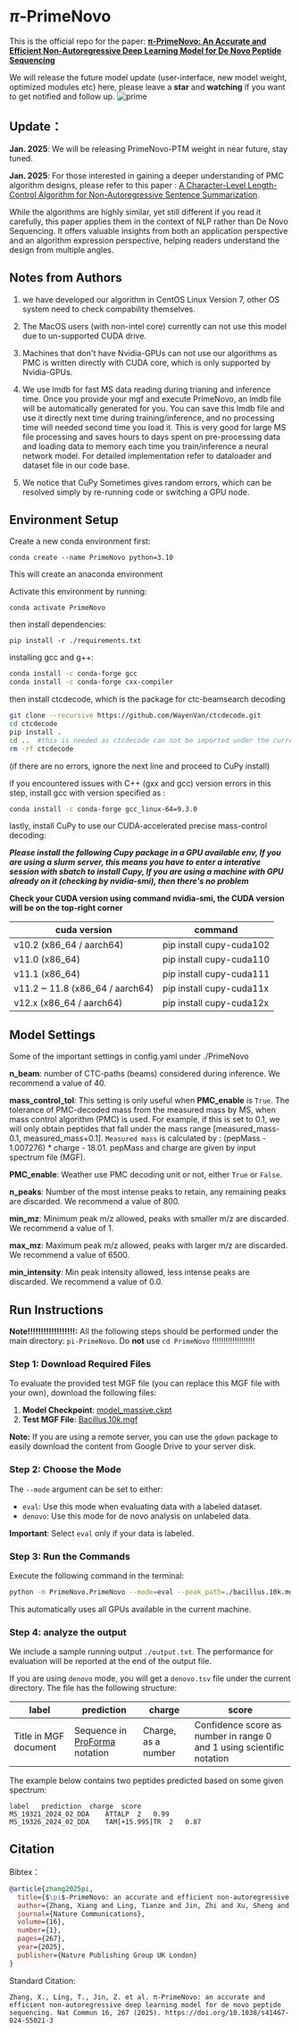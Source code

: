 # $\pi$-PrimeNovo

This is the official repo for the paper: **[π-PrimeNovo: An Accurate and Efficient Non-Autoregressive Deep Learning Model for De Novo Peptide Sequencing](https://www.nature.com/articles/s41467-024-55021-3)**

We will release the future model update (user-interface, new model weight, optimized modules etc) here, please leave a **star** and **watching** if you want to get notified and follow up.
![prime](./assets/PrimeNovo.png)

## Update：

**Jan. 2025**: We will be releasing PrimeNovo-PTM weight in near future, stay tuned. 

**Jan. 2025**: For those interested in gaining a deeper understanding of PMC algorithm designs, please refer to this paper : [A Character-Level Length-Control Algorithm for Non-Autoregressive Sentence Summarization](https://proceedings.neurips.cc/paper_files/paper/2022/hash/bb0f9af6a4881ccb6e14c11b8b4be710-Abstract-Conference.html).

While the algorithms are highly similar, yet still different if you read it carefully, this paper applies them in the context of NLP rather than De Novo Sequencing. It offers valuable insights from both an application perspective and an algorithm expression perspective, helping readers understand the design from multiple angles.

## Notes from Authors 

1. we have developed our algorithm in CentOS Linux Version 7, other OS system need to check compability themselves.

2.  The MacOS users (with non-intel core) currently can not use this model due to un-supported CUDA drive.

3.  Machines that don't have Nvidia-GPUs can not use our algorithms as PMC is written directly with CUDA core, which is only supported by Nvidia-GPUs.

4.  We use lmdb for fast MS data reading during trianing and inference time. Once you provide your mgf and execute PrimeNovo, an lmdb file will be automatically generated for you. You can save this lmdb file and use it directly next time during training/inference, and no processing time will needed second time you load it. This is very good for large MS file processing and saves hours to days spent on pre-processing data and loading data to memory each time you train/inference a neural network model. For detailed implementation refer to dataloader and dataset file in our code base. 

5. We notice that CuPy Sometimes gives random errors, which can be resolved simply by re-running code or switching a GPU node.
   
## Environment Setup



Create a new conda environment first:

```
conda create --name PrimeNovo python=3.10
```

This will create an anaconda environment

Activate this environment by running:

```
conda activate PrimeNovo
```

then install dependencies:

```
pip install -r ./requirements.txt
```

installing gcc and g++:

```bash
conda install -c conda-forge gcc
conda install -c conda-forge cxx-compiler
```

then install ctcdecode, which is the package for ctc-beamsearch decoding

```bash
git clone --recursive https://github.com/WayenVan/ctcdecode.git
cd ctcdecode
pip install .
cd ..  #this is needed as ctcdecode can not be imported under the current directory
rm -rf ctcdecode
```

(if there are no errors, ignore the next line and proceed to CuPy install)

if you encountered issues with C++ (gxx and gcc) version errors in this step, install gcc with version specified as :  

```bash
conda install -c conda-forge gcc_linux-64=9.3.0
```

lastly, install CuPy to use our CUDA-accelerated precise mass-control decoding:

**_Please install the following Cupy package in a GPU available env, If you are using a slurm server, this means you have to enter a interative session with sbatch to install Cupy, If you are using a machine with GPU already on it (checking by nvidia-smi), then there's no problem_**

**Check your CUDA version using command nvidia-smi, the CUDA version will be on the top-right corner**

| cuda version | command |
|-------|-------|
|v10.2 (x86_64 / aarch64)| pip install cupy-cuda102 |
|v11.0 (x86_64)| pip install cupy-cuda110 |
|v11.1 (x86_64)| pip install cupy-cuda111 |
|v11.2 ~ 11.8 (x86_64 / aarch64)| pip install cupy-cuda11x |
|v12.x (x86_64 / aarch64)| pip install cupy-cuda12x |

## Model Settings

Some of the important settings in config.yaml under ./PrimeNovo 

**n_beam**: number of CTC-paths (beams) considered during inference. We recommend a value of 40.

**mass_control_tol**: This setting is only useful when **PMC_enable** is ```True```. The tolerance of PMC-decoded mass from the measured mass by MS, when mass control algorithm (PMC) is used. For example, if this is set to 0.1, we will only obtain peptides that fall under the mass range [measured_mass-0.1, measured_mass+0.1]. ```Measured mass``` is calculated by : (pepMass - 1.007276) * charge - 18.01. pepMass and charge are given by input spectrum file (MGF).

**PMC_enable**: Weather use PMC decoding unit or not, either ```True``` or ```False```.

**n_peaks**: Number of the most intense peaks to retain, any remaining peaks are discarded. We recommend a value of 800.

**min_mz**: Minimum peak m/z allowed, peaks with smaller m/z are discarded. We recommend a value of 1.

**max_mz**: Maximum peak m/z allowed, peaks with larger m/z are discarded. We recommend a value of 6500.

**min_intensity**: Min peak intensity allowed, less intense peaks are discarded. We recommend a value of 0.0.

## Run Instructions

**Note!!!!!!!!!!!!!!!!!!:** All the following steps should be performed under the main directory: `pi-PrimeNovo`. Do **not** use `cd PrimeNovo` !!!!!!!!!!!!!!!!!!!

### Step 1: Download Required Files

To evaluate the provided test MGF file (you can replace this MGF file with your own), download the following files:

1. **Model Checkpoint**: [model_massive.ckpt](https://drive.google.com/file/d/12IZgeGP3ae3KksI5_82yuSTbk_M9sKNY/view?usp=share_link)
2. **Test MGF File**: [Bacillus.10k.mgf](https://drive.google.com/file/d/1HqfCETZLV9ZB-byU0pqNNRXbaPbTAceT/view?usp=drive_link)

**Note:** If you are using a remote server, you can use the `gdown` package to easily download the content from Google Drive to your server disk.

### Step 2: Choose the Mode

The `--mode` argument can be set to either:

- `eval`: Use this mode when evaluating data with a labeled dataset.
- `denovo`: Use this mode for de novo analysis on unlabeled data.

**Important**: Select `eval` only if your data is labeled.

### Step 3: Run the Commands

Execute the following command in the terminal:

```bash
python -m PrimeNovo.PrimeNovo --mode=eval --peak_path=./bacillus.10k.mgf --model=./model_massive.ckpt
```

This automatically uses all GPUs available in the current machine.

### Step 4: analyze the output

We include a sample running output ```./output.txt```. The performance for evaluation will be reported at the end of the output file.

If you are using ```denovo``` mode, you will get a ```denovo.tsv``` file under the current directory. The file has the following structure:

| label | prediction | charge | score |
| --- | --- | --- | --- |
| Title in MGF document | Sequence in [ProForma](https://doi.org/10.1021/acs.jproteome.1c00771) notation| Charge, as a number | Confidence score as number in range 0 and 1 using scientific notation |

The example below contains two peptides predicted based on some given spectrum:

```tsv
label	prediction	charge	score
MS_19321_2024_02_DDA	ATTALP	2	0.99
MS_19326_2024_02_DDA	TAM[+15.995]TR	2	0.87
```

## Citation

Bibtex：

```bibtex
@article{zhang2025pi,
  title={$\pi$-PrimeNovo: an accurate and efficient non-autoregressive deep learning model for de novo peptide sequencing},
  author={Zhang, Xiang and Ling, Tianze and Jin, Zhi and Xu, Sheng and Gao, Zhiqiang and Sun, Boyan and Qiu, Zijie and Wei, Jiaqi and Dong, Nanqing and Wang, Guangshuai and others},
  journal={Nature Communications},
  volume={16},
  number={1},
  pages={267},
  year={2025},
  publisher={Nature Publishing Group UK London}
}
```

Standard Citation:

```
Zhang, X., Ling, T., Jin, Z. et al. π-PrimeNovo: an accurate and efficient non-autoregressive deep learning model for de novo peptide sequencing. Nat Commun 16, 267 (2025). https://doi.org/10.1038/s41467-024-55021-3
```
